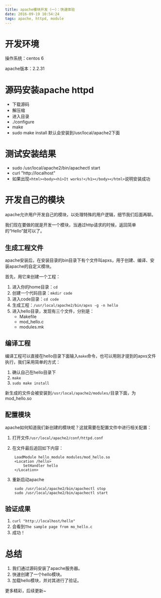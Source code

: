 ```yaml
---
title: apache模块开发（一）：快速体验
date: 2016-09-19 10:54:24
tags: apache, httpd, module
---
```


# 开发环境

操作系统：centos 6

apache版本：2.2.31

# 源码安装apache httpd

- 下载源码
- 解压缩
- 进入目录
- ./configure
- make
- sudo make install
默认会安装到/usr/local/apache2下面

# 测试安装结果

- sudo /usr/local/apache2/bin/apachectl start
- curl "http://localhost"
- 如果出现`<html><body><h1>It works!</h1></body></html>`说明安装成功


# 开发自己的模块

apache允许用户开发自己的模块，以处理特殊的用户逻辑，细节我们后面再聊。

我们现在要做的就是开发一个模块，当通过http请求的时候，返回简单的“Hello”就可以了。

## 生成工程文件

apache安装后，在安装目录的bin目录下有个文件叫apxs，用于创建、编译、安装apache的自定义模块。

首先，用它来创建一个工程：
1. 进入你的home目录：`cd` 
2. 创建一个代码目录：`mkdir code`
3. 进入code目录：`cd code`
4. 生成工程：`/usr/local/apache2/bin/apxs -g -n hello`
5. 进入hello目录，发现有三个文件，分别是：
	- Makefile
	- mod\_hello.c
	- modules.mk

## 编译工程

编译工程可以直接在hello目录下面输入`make`命令，也可以用刚才提到的apxs文件执行，我们采用简单的方式：

1. 确认自己在hello目录下
2. `make`
3. `sudo make install`

新生成的文件会被安装到`/usr/local/apache2/modules/`目录下面，为mod\_hello.so

## 配置模块

apache如何知道我们新创建的模块呢？这就需要在配置文件中进行相关配置：

1. 打开文件`/usr/local/apache2/conf/httpd.conf`
2. 在文件最后追回如下内容：

		LoadModule hello_module modules/mod_hello.so
		<Location /hello>
			SetHandler hello
		</Location>

3. 重新启动apache
		
		sudo /usr/local/apache2/bin/apachectl stop
		sudo /usr/local/apache2/bin/apachectl start

## 验证成果

1. `curl "http://localhost/hello"`
2. 会看到`The sample page from mo_hello.c`
3. 成功！

# 总结

1. 我们通过源码安装了apache服务器。
2. 快速创建了一个hello模块。
3. 加载hello模块，并对其进行了验证。

更多精彩，后续更新~

